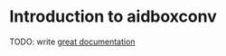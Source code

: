 # Introduction to aidboxconv

TODO: write [great documentation](http://jacobian.org/writing/what-to-write/)
